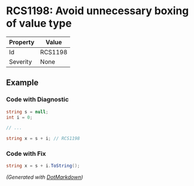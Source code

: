 # RCS1198: Avoid unnecessary boxing of value type

| Property | Value   |
| -------- | ------- |
| Id       | RCS1198 |
| Severity | None    |

## Example

### Code with Diagnostic

```csharp
string s = null;
int i = 0;

// ...

string x = s + i; // RCS1198
```

### Code with Fix

```csharp
string x = s + i.ToString();
```


*\(Generated with [DotMarkdown](http://github.com/JosefPihrt/DotMarkdown)\)*